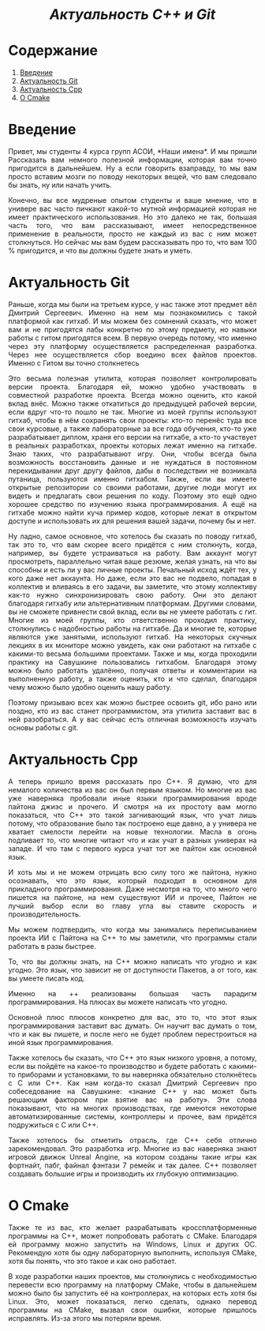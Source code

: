 ***<h1 align = "center">Актуальность С++ и Git</a>***

# Содержание

1) [Введение](#введение)
2) [Актуальность Git](#актуальность-git)
3) [Актуальность Cpp](#актуальность-Cpp)
4) [O Cmake](#о-cmake)

# Введение

<p align = "justify">
</p>

<p align = "justify">
Привет, мы студенты 4 курса групп АСОИ, *Наши имена*. И мы пришли Рассказать вам немного полезной информации, которая вам точно пригодится в дальнейшем. Ну а если говорить взаправду, то мы вам просто вставим мозги по поводу некоторых вещей, что вам следовало бы знать, ну или начать учить.
</p>

<p align = "justify">
Конечно, вы все мудреные опытом студенты и ваше мнение, что в универе вас часто пичкают какой-то мутной информацией которая не имеет практического использования. Но это далеко не так, большая часть того, что вам рассказывают, имеет непосредственное применение в реальности, просто не каждый из вас с ним может столкнуться. Но сейчас мы вам будем рассказывать про то, что вам 100 % пригодится, и что вы должны будете знать и уметь.
</p>

# Актуальность Git

<p align = "justify">
Раньше, когда мы были на третьем курсе, у нас также этот предмет вёл Дмитрий Сергеевич. Именно на нем мы познакомились с такой платформой как гитхаб. И мы можем без сомнений сказать, что может вам и не пригодятся лабы конкретно по этому предмету, но навыки работы с гитом пригодятся всем. В первую очередь потому, что именно через эту платформу осуществляется распределенная разработка. Через нее осуществляется сбор воедино всех файлов проектов. Именно с Гитом вы точно столкнетесь
</p>

<p align = "justify">
Это весьма полезная утилита, которая позволяет контролировать версии проекта. Благодаря ей, можно удобно участвовать в совместной разработке проекта. Всегда можно оценить, кто какой вклад внёс. Можно также откатиться до предыдущей рабочей версии, если вдруг что-то пошло не так. Многие из моей группы используют гитхаб, чтобы в нём сохранять свои проекты: кто-то перенёс туда все свои курсовые, а также лабораторные за все года обучения, кто-то уже разрабатывает диплом, храня его версии на гитхабе, а кто-то участвует в реальных разработках, проекты которых лежат именно на гитхабе. Знаю таких, что разрабатывают игру. Они, чтобы всегда была возможность восстановить данные и не нуждаться в постоянном перекидывании друг другу файлов, дабы в последствии не возникала путаница, пользуются именно гитхабом. Также, если вы имеете открытые репозитории со своими работами, другие люди могут их видеть и предлагать свои решения по коду. Поэтому это ещё одно хорошее средство по изучению языка программирования. А ещё на гитхабе можно найти куча пример кодов, которые лежат в открытом доступе и использовать их для решения вашей задачи, почему бы и нет. 
</p>

<p align = "justify">
Ну ладно, самое основное, что хотелось бы сказать по поводу гитхаб, так это то, что вам скорее всего придётся с ним столкнуть, когда, например, вы будете устраиваться на работу. Вам аккаунт могут просмотреть, параллельно читая ваше резюме, желая узнать, на что вы способны и есть ли у вас личные проекты. Печальный исход ждёт тех, у кого даже нет аккаунта. Но даже, если это вас не подвело, попадая в коллектив и вливаясь в его задачи, вы заметите, что этому коллективу как-то нужно синхронизировать свою работу. Они это делают благодаря гитхабу или альтернативным платформам. Другими словами, вы не сможете привнести свой вклад, если вы не умеете работать с гит. Многие из моей группы, кто ответственно проходил практику, столкнулись с надобностью работы на гитхабе. Да и многие те, которые являются уже занятыми, используют гитхаб. На некоторых скучных лекциях в их мониторе можно увидеть, как они работают на гитхабе с какими-то весьма большими проектами. Также и мы, когда проходили практику на Савушкине пользовались гитхабом. Благодаря этому можно было работать удалённо, получая ответы и комментарии на выполненную работу, а также оценить, кто и что сделал, благодаря чему можно было удобно оценить нашу работу. 
</p>

<p align = "justify">
Поэтому призываю всех как можно быстрее освоить git, ибо рано или поздно, кто из вас станет программистом, эта утилита заставит вас в ней разобраться. А у вас сейчас есть отличная возможность изучать основы работы с git. 
</p>

# Актуальность Cpp

<p align = "justify">
 А теперь пришло время рассказать про С++. Я думаю, что для немалого количества из вас он был первым языком. Но многие из вас уже наверняка пробовали иные языки программирования вроде пайтона джиэс и прочего. И смотря на их простоту вам могло показаться, что С++ это такой загнивающий язык, что учат лишь потому, что образование было так построено еще давно, а у универа не хватает смелости перейти на новые технологии. Масла в огонь подливает то, что многие читают что и как учат в разных универах на западе. И что там с первого курса учат тот же пайтон как основной язык. 
</p>

<p align = "justify">
И хоть мы и не можем отрицать всю силу того же пайтона, нужно осознавать, что это язык, который подходит в основном для прикладного программирования. Даже несмотря на то, что много чего пишется на пайтоне, на нем существуют ИИ и прочее, Пайтон не лучший выбор если во главу угла вы ставите скорость и производительность.
</p>

<p align = "justify">
Мы можем подтвердить, что когда мы занимались переписыванием проекта ИИ с Пайтона на С++ то мы заметили, что программы стали работать в разы быстрее. 
</p>

<p align = "justify">
То, что вы должны знать, на С++ можно написать что угодно и как угодно. Это язык, что зависит не от доступности Пакетов, а от того, как вы умеете писать код. 
</p>

<p align = "justify">
Именно на ++ реализованы большая часть парадигм программирования. На плюсах вы можете написать что угодно. 
</p>

<p align = "justify">
Основной плюс плюсов конкретно для вас, это то, что этот язык программирования заставит вас думать. Он научит вас думать о том, что и как вы пишете, и после него не будет проблем перестроиться на иной язык программирования.
</p>

<p align = "justify">
Также хотелось бы сказать, что C++ это язык низкого уровня, а потому, если вы пойдёте на какое-то производство и будете работать с какими-то приборами и установками, то вы наверняка обязательно столкнётесь с С или С++. Как нам когда-то сказал Дмитрий Сергеевич про собеседование на Савушкине: «знание С++ у нас может быть решающим фактором при взятие вас на работу». Эти слова показывают, что на многих производствах, где имеются некоторые автоматизированные системы, контроллеры и прочее, вам придётся подружиться с С или С++.
</p>

<p align = "justify">
Также хотелось бы отметить отрасль, где С++ себя отлично зарекомендовал. Это разработка игр. Многие из вас наверняка знают игровой движок Unreal Angine, на котором созданы такие игры как фортнайт, пабг, файнал фэнтази 7 ремейк и так далее. С++ позволяет создавать большие игры и производить их глубокую оптимизацию. 
</p>

# О Cmake

<p align = "justify">
Также те из вас, кто желает разрабатывать кроссплатформенные программы на С++, может попробовать работать с CMake. Благодаря ей программу можно запустить на Windows, Linux и других ОС. Рекомендую хотя бы одну лабораторную выполнить, используя CMake, хотя бы понять, что это такое и как оно работает. 
</p>

<p align = "justify">
В ходе разработки наших проектов, мы столкнулись с необходимостью перевести всю программу на платформу CMake, чтобы в дальнейшем можно было бы запустить её на контроллерах, на которых есть хотя бы Linux. Это, может показаться, легко сделать, однако перевод программы на CMake, вызвал свои ошибки, которые пришлось исправлять. Из-за этого мы потеряли время.
</p>